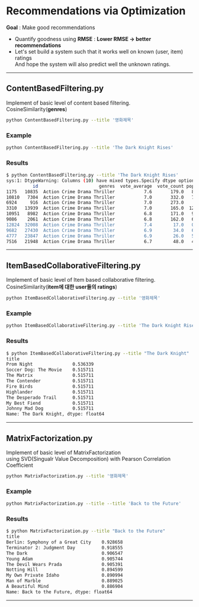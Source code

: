 # Recommendations via Optimization  
__Goal__ : Make good recommendations  
- Quantify goodness using __RMSE__ : __Lower RMSE → better recommendations__  
- Let's set build a system such that it works well on known (user, item) ratings  
  And hope the system will also predict well the unknown ratings.   

---
 
## ContentBasedFiltering.py  
Implement of basic level of content based filtering.  
CosineSimilarity(__genres__)  
```bash
python ContentBasedFiltering.py --title '영화제목'
```
### Example  
```bash
python ContentBasedFiltering.py --title 'The Dark Knight Rises'
```

### Results  
```bash
$ python ContentBasedFiltering.py --title 'The Dark Knight Rises'
sys:1: DtypeWarning: Columns (10) have mixed types.Specify dtype option on import or set low_memory=False.
          id                       genres  vote_average  vote_count popularity                  title                                            tagline                                           overview     score
1175   10835  Action Crime Drama Thriller           7.6       179.0   8.019837             The Killer  One Vicious Hitman. One Fierce Cop. Ten Thousa...  Mob assassin Jeffrey is no ordinary hired gun;...  7.068361
10810   7304  Action Crime Drama Thriller           7.0       332.0   7.435544         Running Scared                       Every bullet leaves a trail.  After a drug-op gone bad, Joey Gazelle is put ...  6.828810
6924     916  Action Crime Drama Thriller           7.0       273.0    7.01973                Bullitt  There are bad cops, good cops - and then there...  Senator Walter Chalmers is aiming to take down...  6.805483
3310   13939  Action Crime Drama Thriller           7.0       165.0  12.968011             Death Wish  Vigilante, city style -- Judge, Jury, and Exec...  A New York City architect becomes a one-man vi...  6.740844
10951   8982  Action Crime Drama Thriller           6.8       171.0   9.005167          The Protector                           Vengeance Knows No Mercy  In Bangkok, the young Kham was raised by his f...  6.642218
9086    2061  Action Crime Drama Thriller           6.8       162.0   6.160414                 Pusher                 You don't have a chance. Seize it!  A drug pusher grows increasingly desperate aft...  6.637808
12824  32008  Action Crime Drama Thriller           7.4        17.0   0.683643       Blast of Silence  An unforgettable experience in suspense!  ... ...  A hired killer from Cleveland has a job to do ...  6.562567
9682   27430  Action Crime Drama Thriller           6.9        34.0   6.609106  Touchez Pas au Grisbi                                                NaN  An aging, world-weary gangster is double-cross...  6.548321
4777   23847  Action Crime Drama Thriller           6.9        26.0   5.920786    Across 110th Street  If you steal $300,000 from the mob, It's not r...  In a daring robbery, some $300,000 is taken fr...  6.533195
7516   21948  Action Crime Drama Thriller           6.7        48.0   4.721308        Rolling Thunder           Major Charles Rane has come home to war!  A Vietnam veteran, Charles Rane, returns home ...  6.525838
```
---  

## ItemBasedCollaborativeFiltering.py  
Implement of basic level of Item based collaborative filtering.  
CosineSimilarity(__item에 대한 user들의 ratings__)  
```bash
python ItemBasedCollaborativeFiltering.py --title '영화제목'
```
### Example  
```bash
python ItemBasedCollaborativeFiltering.py --title 'The Dark Knight Rises'
```

### Results  
```bash
$ python ItemBasedCollaborativeFiltering.py --title "The Dark Knight"
title
Prom Night               0.536339
Soccer Dog: The Movie    0.515711
The Matrix               0.515711
The Contender            0.515711
Fire Birds               0.515711
Highlander               0.515711
The Desperado Trail      0.515711
My Best Fiend            0.515711
Johnny Mad Dog           0.515711
Name: The Dark Knight, dtype: float64
```
---  
## MatrixFactorization.py  
Implement of basic level of MatrixFactorization  
using SVD(Singualr Value Decomposition) with Pearson Correlation Coefficient 
```bash
python MatrixFactorization.py --title '영화제목'
```
### Example  
```bash
python MatrixFactorization.py --title --title 'Back to the Future'
```

### Results  
```bash
$ python MatrixFactorization.py --title "Back to the Future"
title
Berlin: Symphony of a Great City    0.928658
Terminator 2: Judgment Day          0.918555
The Dark                            0.906547
Young Adam                          0.905744
The Devil Wears Prada               0.905391
Notting Hill                        0.894599
My Own Private Idaho                0.890994
Man of Marble                       0.889025
A Beautiful Mind                    0.886904
Name: Back to the Future, dtype: float64
```
---  
